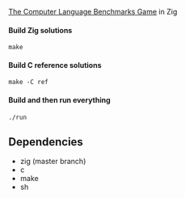 [The Computer Language Benchmarks Game](https://benchmarksgame.alioth.debian.org/) in Zig

#### Build Zig solutions

```
make
```

#### Build C reference solutions

```
make -C ref
```

#### Build and then run everything 

```
./run
```

## Dependencies

 - zig (master branch)
 - c
 - make
 - sh

